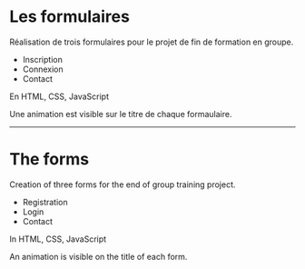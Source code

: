 # Les formulaires

Réalisation de trois formulaires pour le projet de fin de formation en groupe.

- Inscription
- Connexion
- Contact

En HTML, CSS, JavaScript

Une animation est visible sur le titre de chaque formaulaire.

----------

# The forms

Creation of three forms for the end of group training project.

- Registration
- Login
- Contact

In HTML, CSS, JavaScript

An animation is visible on the title of each form.
